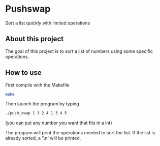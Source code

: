 # Pushswap

Sort a list quickly with limited operations

## About this project

The goal of this project is to sort a list of numbers using
some specific operations.

## How to use

First compile with the Makefile
```sh
make
```

Then launch the program by typing
```sh
./push_swap 1 3 2 4 1 3 4 5
```
(you can put any number you want that fits in a int)

The program will print the operations needed to sort the list.
If the list is already sorted, a '\n' will be printed.
